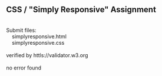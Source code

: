 ## CSS / "Simply Responsive" Assignment<br />
<br />
Submit files:<br />
&nbsp;&nbsp;&nbsp;&nbsp;simplyresponsive.html<br />
&nbsp;&nbsp;&nbsp;&nbsp;simplyresponsive.css<br />
<br />
verified by httls://validator.w3.org<br />
<br />
no error found<br />
